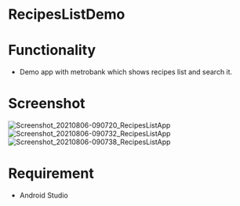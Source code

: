 # RecipesListDemo

# Functionality
- Demo app with metrobank which shows recipes list and search it. 

# Screenshot
![Screenshot_20210806-090720_RecipesListApp](https://user-images.githubusercontent.com/88431319/128515118-7189a989-acd8-4b7f-a839-4316ef855d77.jpg)
![Screenshot_20210806-090732_RecipesListApp](https://user-images.githubusercontent.com/88431319/128515123-b4d1cdb1-b89d-4a8a-82d4-97fa80383382.jpg)
![Screenshot_20210806-090738_RecipesListApp](https://user-images.githubusercontent.com/88431319/128515131-41887487-bd28-4f90-be60-865d91922eeb.jpg)

# Requirement
- Android Studio
